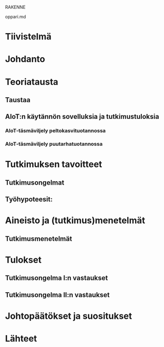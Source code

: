 RAKENNE 

oppari.md
# Tiivistelmä
# Johdanto
# Teoriatausta
## Taustaa
## AIoT:n käytännön sovelluksia ja tutkimustuloksia
### AIoT-täsmäviljely peltokasvituotannossa
### AIoT-täsmäviljely puutarhatuotannossa
# Tutkimuksen tavoitteet
## Tutkimusongelmat
## Työhypoteesit:
# Aineisto ja (tutkimus)menetelmät
## Tutkimusmenetelmät
# Tulokset
## Tutkimusongelma I:n vastaukset
## Tutkimusongelma II:n vastaukset
# Johtopäätökset ja suositukset
# Lähteet